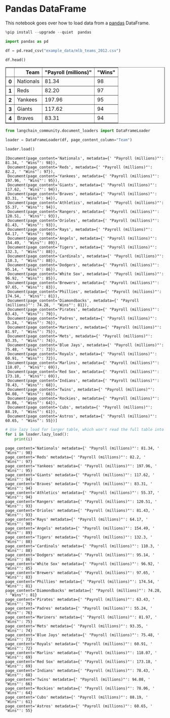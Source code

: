 # Pandas DataFrame

This notebook goes over how to load data from a [pandas](https://pandas.pydata.org/pandas-docs/stable/user_guide/index) DataFrame.


```python
%pip install --upgrade --quiet  pandas
```


```python
import pandas as pd
```


```python
df = pd.read_csv("example_data/mlb_teams_2012.csv")
```


```python
df.head()
```




<div>
<style scoped>
    .dataframe tbody tr th:only-of-type {
        vertical-align: middle;
    }

    .dataframe tbody tr th {
        vertical-align: top;
    }

    .dataframe thead th {
        text-align: right;
    }
</style>
<table border="1" class="dataframe">
  <thead>
    <tr style="text-align: right;">
      <th></th>
      <th>Team</th>
      <th>"Payroll (millions)"</th>
      <th>"Wins"</th>
    </tr>
  </thead>
  <tbody>
    <tr>
      <th>0</th>
      <td>Nationals</td>
      <td>81.34</td>
      <td>98</td>
    </tr>
    <tr>
      <th>1</th>
      <td>Reds</td>
      <td>82.20</td>
      <td>97</td>
    </tr>
    <tr>
      <th>2</th>
      <td>Yankees</td>
      <td>197.96</td>
      <td>95</td>
    </tr>
    <tr>
      <th>3</th>
      <td>Giants</td>
      <td>117.62</td>
      <td>94</td>
    </tr>
    <tr>
      <th>4</th>
      <td>Braves</td>
      <td>83.31</td>
      <td>94</td>
    </tr>
  </tbody>
</table>
</div>




```python
from langchain_community.document_loaders import DataFrameLoader
```


```python
loader = DataFrameLoader(df, page_content_column="Team")
```


```python
loader.load()
```




    [Document(page_content='Nationals', metadata={' "Payroll (millions)"': 81.34, ' "Wins"': 98}),
     Document(page_content='Reds', metadata={' "Payroll (millions)"': 82.2, ' "Wins"': 97}),
     Document(page_content='Yankees', metadata={' "Payroll (millions)"': 197.96, ' "Wins"': 95}),
     Document(page_content='Giants', metadata={' "Payroll (millions)"': 117.62, ' "Wins"': 94}),
     Document(page_content='Braves', metadata={' "Payroll (millions)"': 83.31, ' "Wins"': 94}),
     Document(page_content='Athletics', metadata={' "Payroll (millions)"': 55.37, ' "Wins"': 94}),
     Document(page_content='Rangers', metadata={' "Payroll (millions)"': 120.51, ' "Wins"': 93}),
     Document(page_content='Orioles', metadata={' "Payroll (millions)"': 81.43, ' "Wins"': 93}),
     Document(page_content='Rays', metadata={' "Payroll (millions)"': 64.17, ' "Wins"': 90}),
     Document(page_content='Angels', metadata={' "Payroll (millions)"': 154.49, ' "Wins"': 89}),
     Document(page_content='Tigers', metadata={' "Payroll (millions)"': 132.3, ' "Wins"': 88}),
     Document(page_content='Cardinals', metadata={' "Payroll (millions)"': 110.3, ' "Wins"': 88}),
     Document(page_content='Dodgers', metadata={' "Payroll (millions)"': 95.14, ' "Wins"': 86}),
     Document(page_content='White Sox', metadata={' "Payroll (millions)"': 96.92, ' "Wins"': 85}),
     Document(page_content='Brewers', metadata={' "Payroll (millions)"': 97.65, ' "Wins"': 83}),
     Document(page_content='Phillies', metadata={' "Payroll (millions)"': 174.54, ' "Wins"': 81}),
     Document(page_content='Diamondbacks', metadata={' "Payroll (millions)"': 74.28, ' "Wins"': 81}),
     Document(page_content='Pirates', metadata={' "Payroll (millions)"': 63.43, ' "Wins"': 79}),
     Document(page_content='Padres', metadata={' "Payroll (millions)"': 55.24, ' "Wins"': 76}),
     Document(page_content='Mariners', metadata={' "Payroll (millions)"': 81.97, ' "Wins"': 75}),
     Document(page_content='Mets', metadata={' "Payroll (millions)"': 93.35, ' "Wins"': 74}),
     Document(page_content='Blue Jays', metadata={' "Payroll (millions)"': 75.48, ' "Wins"': 73}),
     Document(page_content='Royals', metadata={' "Payroll (millions)"': 60.91, ' "Wins"': 72}),
     Document(page_content='Marlins', metadata={' "Payroll (millions)"': 118.07, ' "Wins"': 69}),
     Document(page_content='Red Sox', metadata={' "Payroll (millions)"': 173.18, ' "Wins"': 69}),
     Document(page_content='Indians', metadata={' "Payroll (millions)"': 78.43, ' "Wins"': 68}),
     Document(page_content='Twins', metadata={' "Payroll (millions)"': 94.08, ' "Wins"': 66}),
     Document(page_content='Rockies', metadata={' "Payroll (millions)"': 78.06, ' "Wins"': 64}),
     Document(page_content='Cubs', metadata={' "Payroll (millions)"': 88.19, ' "Wins"': 61}),
     Document(page_content='Astros', metadata={' "Payroll (millions)"': 60.65, ' "Wins"': 55})]




```python
# Use lazy load for larger table, which won't read the full table into memory
for i in loader.lazy_load():
    print(i)
```

    page_content='Nationals' metadata={' "Payroll (millions)"': 81.34, ' "Wins"': 98}
    page_content='Reds' metadata={' "Payroll (millions)"': 82.2, ' "Wins"': 97}
    page_content='Yankees' metadata={' "Payroll (millions)"': 197.96, ' "Wins"': 95}
    page_content='Giants' metadata={' "Payroll (millions)"': 117.62, ' "Wins"': 94}
    page_content='Braves' metadata={' "Payroll (millions)"': 83.31, ' "Wins"': 94}
    page_content='Athletics' metadata={' "Payroll (millions)"': 55.37, ' "Wins"': 94}
    page_content='Rangers' metadata={' "Payroll (millions)"': 120.51, ' "Wins"': 93}
    page_content='Orioles' metadata={' "Payroll (millions)"': 81.43, ' "Wins"': 93}
    page_content='Rays' metadata={' "Payroll (millions)"': 64.17, ' "Wins"': 90}
    page_content='Angels' metadata={' "Payroll (millions)"': 154.49, ' "Wins"': 89}
    page_content='Tigers' metadata={' "Payroll (millions)"': 132.3, ' "Wins"': 88}
    page_content='Cardinals' metadata={' "Payroll (millions)"': 110.3, ' "Wins"': 88}
    page_content='Dodgers' metadata={' "Payroll (millions)"': 95.14, ' "Wins"': 86}
    page_content='White Sox' metadata={' "Payroll (millions)"': 96.92, ' "Wins"': 85}
    page_content='Brewers' metadata={' "Payroll (millions)"': 97.65, ' "Wins"': 83}
    page_content='Phillies' metadata={' "Payroll (millions)"': 174.54, ' "Wins"': 81}
    page_content='Diamondbacks' metadata={' "Payroll (millions)"': 74.28, ' "Wins"': 81}
    page_content='Pirates' metadata={' "Payroll (millions)"': 63.43, ' "Wins"': 79}
    page_content='Padres' metadata={' "Payroll (millions)"': 55.24, ' "Wins"': 76}
    page_content='Mariners' metadata={' "Payroll (millions)"': 81.97, ' "Wins"': 75}
    page_content='Mets' metadata={' "Payroll (millions)"': 93.35, ' "Wins"': 74}
    page_content='Blue Jays' metadata={' "Payroll (millions)"': 75.48, ' "Wins"': 73}
    page_content='Royals' metadata={' "Payroll (millions)"': 60.91, ' "Wins"': 72}
    page_content='Marlins' metadata={' "Payroll (millions)"': 118.07, ' "Wins"': 69}
    page_content='Red Sox' metadata={' "Payroll (millions)"': 173.18, ' "Wins"': 69}
    page_content='Indians' metadata={' "Payroll (millions)"': 78.43, ' "Wins"': 68}
    page_content='Twins' metadata={' "Payroll (millions)"': 94.08, ' "Wins"': 66}
    page_content='Rockies' metadata={' "Payroll (millions)"': 78.06, ' "Wins"': 64}
    page_content='Cubs' metadata={' "Payroll (millions)"': 88.19, ' "Wins"': 61}
    page_content='Astros' metadata={' "Payroll (millions)"': 60.65, ' "Wins"': 55}
    
